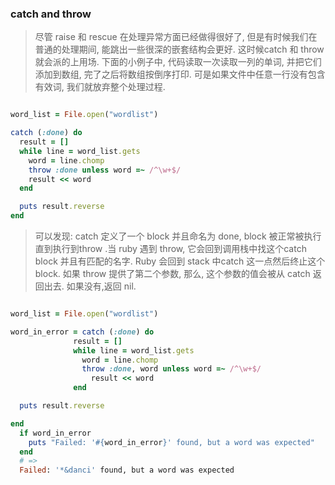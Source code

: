 ### catch and throw

> 尽管 raise 和 rescue 在处理异常方面已经做得很好了, 但是有时候我们在普通的处理期间, 能跳出一些很深的嵌套结构会更好. 这时候catch 和 throw 就会派的上用场. 下面的小例子中, 代码读取一次读取一列的单词, 并把它们添加到数组, 完了之后将数组按倒序打印. 可是如果文件中任意一行没有包含有效词, 我们就放弃整个处理过程. 

```ruby

word_list = File.open("wordlist")

catch (:done) do
  result = []
  while line = word_list.gets
    word = line.chomp
    throw :done unless word =~ /^\w+$/
    result << word
  end

  puts result.reverse
end

```

> 可以发现: catch 定义了一个 block 并且命名为 done, block 被正常被执行直到执行到throw .当 ruby 遇到 throw, 它会回到调用栈中找这个catch block 并且有匹配的名字. Ruby 会回到  stack 中catch 这一点然后终止这个 block. 如果 throw 提供了第二个参数, 那么, 这个参数的值会被从 catch 返回出去. 如果没有,返回 nil.
```ruby

word_list = File.open("wordlist")

word_in_error = catch (:done) do
              result = []
              while line = word_list.gets
                word = line.chomp
                throw :done, word unless word =~ /^\w+$/
                  result << word
              end

  puts result.reverse

end
  if word_in_error
    puts "Failed: '#{word_in_error}' found, but a word was expected"
  end
  # =>
  Failed: '*&danci' found, but a word was expected
```
